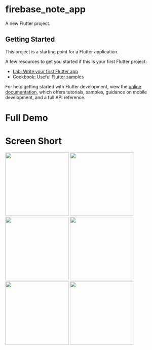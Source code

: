 # firebase_note_app

A new Flutter project.

## Getting Started

This project is a starting point for a Flutter application.

A few resources to get you started if this is your first Flutter project:

- [Lab: Write your first Flutter app](https://docs.flutter.dev/get-started/codelab)
- [Cookbook: Useful Flutter samples](https://docs.flutter.dev/cookbook)

For help getting started with Flutter development, view the
[online documentation](https://docs.flutter.dev/), which offers tutorials,
samples, guidance on mobile development, and a full API reference.


# Full Demo

# Screen Short
<img src = "https://user-images.githubusercontent.com/114761517/234186519-663e5b04-ea53-4540-8a4e-2fc40ef557f7.png" width = "200px">
<img src = "https://user-images.githubusercontent.com/114761517/233922665-f01a02ef-fb65-481c-96aa-0636538e495c.png" width = "200px">
<img src = "https://user-images.githubusercontent.com/114761517/233922728-dc0a5d87-8c52-4dfe-8287-399c6d165980.png" width = "200px">
<img src = "https://user-images.githubusercontent.com/114761517/234480807-411c7827-a741-40a3-9c14-d30171c729ee.png" width = "200px">
<img src = "https://user-images.githubusercontent.com/114761517/234480894-822d50bb-67f3-451a-afb9-87098355c74b.png" width = "200px">
<img src = "https://user-images.githubusercontent.com/114761517/234480995-7ffa8544-9955-4056-a47c-2b98f3bcf90e.png" width = "200px">
